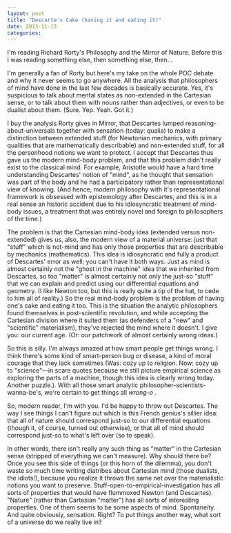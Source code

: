 ```yaml
---
layout: post
title: "Descarte's Cake (having it and eating it)"
date: 2013-11-13
categories:
---
```


I'm reading Richard Rorty's
Philosophy and the Mirror of Nature. Before this I was reading something else,
then something else, then...

I'm generally a fan of
Rorty but here's my take on the whole POC debate and why it never seems to go
anywhere. All the analysis that philosophers of mind have done in the last few
decades is basically accurate. Yes, it's suspicious to talk about mental states
as non-extended in the Cartesian sense, or to talk about them with nouns rather
than adjectives, or even to be dualist about them. (Sure. Yep. Yeah. Got
it.)

I buy the analysis Rorty gives in Mirror,
that Descartes lumped reasoning-about-universals together with sensation (today:
qualia) to make a distinction between extended stuff (for Newtonian mechanics, with primary
qualities that are mathematically describable) and
non-extended stuff, for all the personhood notions we want to
protect. I accept that Descartes thus gave
us the modern mind-body problem, and that this problem didn't really
exist to the classical mind. For example, Aristotle would have a hard time
understanding Descartes' notion of "mind", as he thought that sensation was part
of the body and he had a participatory rather than representational view of
knowing. (And hence, modern philosophy with it's representational framework is
obsessed with epistemology after Descartes, and this is in a real sense an
historic accident due to his idiosyncratic treatment of mind-body issues, a
treatment that was entirely novel and foreign to philosophers of the time.)

The problem is that the
Cartesian mind-body idea (extended versus
non-extended) gives us, also, the modern view of a
material universe: just that "stuff"
which is not-mind and has only those properties that are describable by
mechanics (mathematics). This idea is idiosyncratic and fully a product of
Descartes' error as well; you can't have it both ways. Just as mind is almost
certainly not the "ghost in the machine" idea that we inherited from Descartes,
so too "matter" is almost certainly not only the just-so "stuff" that we can
explain and predict using our differential equations and geometry. (I like
Newton too, but this is really quite a tip of the hat, to cede to him all of
reality.) So the real mind-body problem is the problem of having one's cake and
eating it too. This is the situation the analytic philosophers found themselves
in post-scientific revolution, and while accepting the Cartesian division where
it suited them (as defenders of a "new" and "scientific" materialism), they've
rejected the mind where it doesn't. I give you: our current age. (Or: our
patchwork of almost certainly wrong ideas.)

So this is silly. I'm always amazed at
how smart people get things wrong. I think there's some kind of smart-person
bug or disease, a kind of moral courage that they lack sometimes (Was: cozy up
to religion. Now: cozy up to "science"&mdash;in scare quotes because we still
picture empirical science as exploring the parts of a machine, though </span>
this idea is clearly wrong today.
Another puzzle.). With all those smart analytic
philosopher-scientists-wanna-be's, we're certain to get things all _wrong-o_ .

So, modern reader, I'm with
you. I'd be happy to throw out Descartes. The way I see things I can't figure
out which is this French genius's sillier idea: that all of nature should
correspond just-so to our differential equations (though it, of course, turned
out otherwise), or that all of mind should correspond just-so to what's left
over (so to speak).

In other words, there isn't really any such thing as "matter"
in the Cartesian sense (stripped of everything we can't measure). Why
should there be? Once you see this side of things (or this horn of the
dilemma), you don't waste so much time writing diatribes about Cartesian mind
(those dualists, the idiots!), because you realize it throws the same net over
the materialistic notions you want to preserve.
Stuff-open-to-empirical-investigation has all sorts of properties that would
have flummoxed Newton (and Descartes). "Nature" (rather than Cartesian
"matter") has all sorts of interesting properties. One of them seems to be some
aspects of mind. Spontaneity. And quite obviously, sensation. Right? To put
things another way, what sort of a universe do we really live in?
